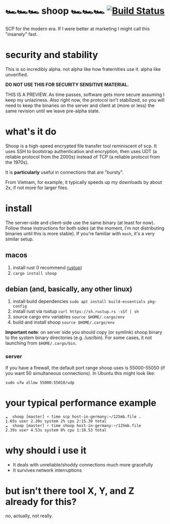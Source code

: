 # 🏎🏎🏎  shoop  🏎🏎🏎   [![Build Status](https://travis-ci.org/mcginty/shoop.svg?branch=master)](https://travis-ci.org/mcginty/shoop)
SCP for the modern era. If I were better at marketing I might call this "insanely" fast.

# security and stability
This is so incredibly alpha. not alpha like how fraternities use it. alpha like unverified.

**DO NOT USE THIS FOR SECURITY SENSITIVE MATERIAL.**

THIS IS A PREVIEW. As time passes, software gets more secure assuming I keep my unlaziness. Also right now, the protocol isn't stabilized, so you will need to keep the binaries on the server and client at (more or less) the same revision until we leave pre-alpha state.

# what's it do
Shoop is a high-speed encrypted file transfer tool reminiscent of scp. It uses SSH to bootstrap authentication and encryption, then uses UDT (a reliable protocol from the 2000s) instead of TCP (a reliable protocol from the 1970s).

It is **particularly** useful in connections that are "bursty".

From Vietnam, for example, it typically speeds up my downloads by about 2x, if not more for larger files.

# install
The server-side and client-side use the same binary (at least for now). Follow these instructions for both sides (at the moment, I'm not distributing binaries until this is more stable). If you're familiar with `mosh`, it's a very similar setup.

## macos
1. install rust (I recommend [rustup](https://www.rustup.rs/))
3. `cargo install shoop`

## debian (and, basically, any other linux)
1. install build dependencies `sudo apt install build-essentials pkg-config`
3. install rust via rustup `curl https://sh.rustup.rs -sSf | sh`
4. source cargo env variables `source $HOME/.cargo/env`
5. build and install shoop `source $HOME/.cargo/env`

**Important note**: on server side you should copy (or symlink) shoop binary to the system binary directories (e.g. /usr/bin). For some cases, it not launching from `$HOME/.cargo/bin`.

### server
If you have a firewall, the default port range shoop uses is 55000-55050 (if you want 50 simultaneous connections). In Ubuntu this might look like:
```
sudo ufw allow 55000:55010/udp
```

# your typical performance example
```
☁  shoop [master] ⚡ time scp host-in-germany:~/125mb.file .
1.65s user 2.20s system 2% cpu 2:15.39 total
☁  shoop [master] ⚡ time shoop host-in-germany:~/125mb.file
2.39s user 4.53s system 8% cpu 1:18.53 total
```

# why should i use it
* It deals with unreliable/shoddy connections much more gracefully
* It survives network interruptions

# but isn't there tool X, Y, and Z already for this?
no, actually, not really.
